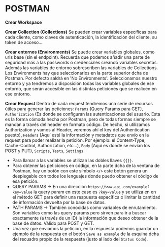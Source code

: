 # POSTMAN

**Crear Workspace**

**Crear Collection (Collections)**
	Se pueden crear variables específicas para cada cliente, como claves de autenticación, la identificación del cliente, su token de acceso...	

**Crear entornos (Environments)**
	Se puede crear variables globales, como urls base (sin el endpoint). Recuerda que podemos añadir una parte de seguridad más a las passwords o credenciales creando variables secretas. Además las variables de entorno sobrescriben las variables de Collections.
	Los Environments hay que seleccionarlos en la parte superior dcha de Postman. Por defecto saldrá en 'No Environments'. Seleccionamos nuestro entorno y ya tendremos a disposición todas las variables globales de ese entorno, que serán accesible en las distintas peticiones que se realicen en ese entorno.

**Crear Request**
	Dentro de cada request tendremos una serie de recursos útiles para generar las peticiones: 
		`Params` (Query Params para GET), 
		`Authorization` (Es donde se configuran las autenticaciones del usuario. Esta es la forma cómoda hecha por Postman, pero de todas formas siempre se mandan a través del header en formato código. De hecho, si utilizamos Authorization y vamos al Header, veremos ahí el key del Authentication puesto), 
		`Headers` (Aquí está la información y metadatos que envío en la request para poder realizar la petición. Por ejemplo: el Content-Type, Cache-Control, Authorization, etc...), 
		`Body` (Aquí es donde se envían los POST y PUT), 
		`Scripts`, 
		`Tests`, 
		`Settings`.

* Para llamar a las variables se utilizan las dobles llaves `{{}}`.
* Para obtener las peticiones en código, en la parte dcha de la ventana de Postman, hay un botón con este símbolo `</>` este botón genera un desplegable con todos los lenguajes donde puedo obtener el código de esa petición.
* QUERY PARAMS -> En una dirección `https://www.api.com/example?key=value` la query param en este caso es `?key=value` y se utiliza en en el método GET para definir una respuesta específica o limitar la cantidad de información devuelta por la base de datos.
* PATH PARAMS -> También conocidas como variables de enrutamiento. Son variables como las query params pero sirven para ir a buscar exactamente (a través de un ID) la información que deseo obtener de la base de datos. Válido para POST y GET.
* Una vez que enviamos la petición, en la respuesta podemos guardar un ejemplo de la respuesta en el botón `Save as example` de la esquina dcha del recuadro propio de la respuesta (justo al lado del `Status Code`).
